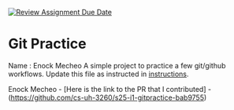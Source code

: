 [![Review Assignment Due Date](https://classroom.github.com/assets/deadline-readme-button-22041afd0340ce965d47ae6ef1cefeee28c7c493a6346c4f15d667ab976d596c.svg)](https://classroom.github.com/a/o3CCpRie)
# Git Practice
Name : Enock Mecheo
A simple project to practice a few git/github workflows.  Update this file as instructed in [instructions](./instructions.md).

Enock Mecheo - [Here is the link to the PR that I contributed] - (https://github.com/cs-uh-3260/s25-i1-gitpractice-bab9755)
